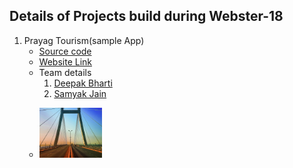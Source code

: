 ## Details of Projects build during Webster-18

1. Prayag Tourism(sample App)
   * [Source code](https://github.com/sangamcity/prayag-heritage-portal)
   * [Website Link](https://prayagtourism.herokuapp.com)
   * Team details
      1. [Deepak Bharti](https://github.com/dbads)
      2. [Samyak Jain](https://github.com/samyak-sopho)
   * <p align="left">
      <img src="img/sample.jpg" width="100" height="80" title="prayag tourism">
     </p>
  

